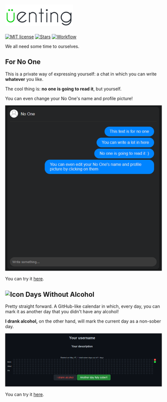 # <img src="docs/imgs/venting-logo.png" alt="venting" height="70px" >
[![MIT license](https://img.shields.io/github/license/Garz4/venting)](https://github.com/Garz4/venting/blob/main/LICENSE)
[![Stars](https://img.shields.io/github/stars/Garz4/venting?style=social)]()
[![Workflow](https://img.shields.io/github/workflow/status/Garz4/venting/Deno)]()

We all need some time to ourselves.

##  For No One

This is a private way of expressing yourself: a chat in which you can write **whatever** you like.

The cool thing is: **no one is going to read it**, but yourself.

You can even change your No One's name and profile picture!

![For No One example](docs/imgs/forNoOne.png)

You can try it [here](https://garz4.github.io/venting/forNoOne).

## <img src="daysWithoutAlcohol/imgs/favicon.ico" alt="Icon" height="25px" > Days Without Alcohol

Pretty straight forward. A GitHub-like calendar in which, every day, you can mark it as another day that you didn't have any alcohol!

**I drank alcohol,** on the other hand, will mark the current day as a non-sober day.

![Days Without Alcohol example](docs/imgs/daysWithoutAlcohol.png)

You can try it [here](https://garz4.github.io/venting/daysWithoutAlcohol).
